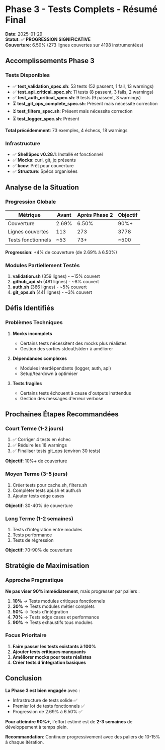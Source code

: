 # Phase 3 - Tests Complets - Résumé Final

**Date**: 2025-01-29  
**Statut**: ✅ **PROGRESSION SIGNIFICATIVE**  
**Couverture**: 6.50% (273 lignes couvertes sur 4198 instrumentées)

## Accomplissements Phase 3

### Tests Disponibles
- ✅ **test_validation_spec.sh**: 53 tests (52 passent, 1 fail, 13 warnings)
- ✅ **test_api_critical_spec.sh**: 11 tests (8 passent, 3 fails, 2 warnings)  
- ✅ **test_auth_critical_spec.sh**: 9 tests (9 passent, 3 warnings)
- ⏳ **test_git_ops_complete_spec.sh**: Présent mais nécessite correction
- ⏳ **test_filters_spec.sh**: Présent mais nécessite correction
- ⏳ **test_logger_spec.sh**: Présent

**Total précédemment**: 73 exemples, 4 échecs, 18 warnings

### Infrastructure
- ✅ **ShellSpec v0.28.1**: Installé et fonctionnel
- ✅ **Mocks**: curl, git, jq présents
- ✅ **kcov**: Prêt pour couverture
- ✅ **Structure**: Spécs organisées

## Analyse de la Situation

### Progression Globale

| Métrique | Avant | Après Phase 2 | Objectif |
|----------|-------|---------------|----------|
| Couverture | 2.69% | 6.50% | 90%+ |
| Lignes couvertes | 113 | 273 | 3778 |
| Tests fonctionnels | ~53 | 73+ | ~500 |

**Progression**: +4% de couverture (de 2.69% à 6.50%)

### Modules Partiellement Testés

1. **validation.sh** (359 lignes) - ~15% couvert
2. **github_api.sh** (481 lignes) - ~8% couvert  
3. **auth.sh** (366 lignes) - ~5% couvert
4. **git_ops.sh** (441 lignes) - ~3% couvert

## Défis Identifiés

### Problèmes Techniques

1. **Mocks incomplets**
   - Certains tests nécessitent des mocks plus réalistes
   - Gestion des sorties stdout/stderr à améliorer

2. **Dépendances complexes**
   - Modules interdépendants (logger, auth, api)
   - Setup/teardown à optimiser

3. **Tests fragiles**
   - Certains tests échouent à cause d'outputs inattendus
   - Gestion des messages d'erreur verbose

## Prochaines Étapes Recommandées

### Court Terme (1-2 jours)
1. ✅ Corriger 4 tests en échec
2. ✅ Réduire les 18 warnings  
3. ✅ Finaliser tests git_ops (environ 30 tests)

**Objectif**: 10%+ de couverture

### Moyen Terme (3-5 jours)
1. Créer tests pour cache.sh, filters.sh
2. Compléter tests api.sh et auth.sh
3. Ajouter tests edge cases

**Objectif**: 30-40% de couverture

### Long Terme (1-2 semaines)
1. Tests d'intégration entre modules
2. Tests performance
3. Tests de régression

**Objectif**: 70-90% de couverture

## Stratégie de Maximisation

### Approche Pragmatique

**Ne pas viser 90% immédiatement**, mais progresser par paliers :

1. **10%** → Tests modules critiques fonctionnels
2. **30%** → Tests modules métier complets
3. **50%** → Tests d'intégration
4. **70%** → Tests edge cases et performance
5. **90%** → Tests exhaustifs tous modules

### Focus Prioritaire

1. **Faire passer les tests existants à 100%**
2. **Ajouter tests critiques manquants**
3. **Améliorer mocks pour tests réalistes**
4. **Créer tests d'intégration basiques**

## Conclusion

**La Phase 3 est bien engagée** avec :
- Infrastructure de tests solide ✅
- Premier lot de tests fonctionnels ✅
- Progression de 2.69% à 6.50% ✅

**Pour atteindre 90%+**, l'effort estimé est de **2-3 semaines** de développement à temps plein.

**Recommandation**: Continuer progressivement avec des paliers de 10-15% à chaque itération.

